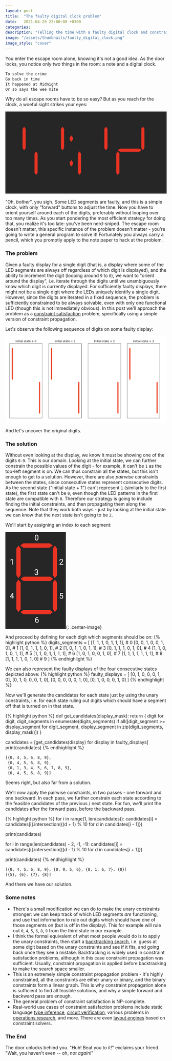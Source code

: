 ```yaml
---
layout: post
title:  "The faulty digital clock problem"
date:   2021-04-29 23:00:00 +0300
categories:
description: "Telling the time with a faulty digital clock and constraint propagation"
image: "/assets/thumbnails/faulty_digital_clock.png"
image_style: "cover"
---
```

You enter the escape room alone, knowing it's not a good idea. As the door locks, you notice only two things in the room: a note and a digital clock.
```
To solve the crime
Go back in time
It happened at Midnight
Or so says the wee mite
```
Why do all escape rooms have to be so easy? But as you reach for the clock, a woeful sight strikes your eyes:

![Digital clock with some LED segments missing](/assets/faulty-digital-clock/really_faulty_digital_clock.png)

"Oh, _bother_", you sigh. Some LED segments are faulty, and this is a simple clock, with only "forward" buttons to adjust the time. Now you have to orient yourself around each of the digits, preferably without looping over too many times. As you start pondering the most efficient strategy for doing that, you realize it's too late: you've been nerd-sniped. The escape room doesn't matter, this specific instance of the problem doesn't matter - you're going to write a general program to solve it! Fortunately you always carry a pencil, which you promptly apply to the note paper to hack at the problem.

### The problem
Given a faulty display for a single digit (that is, a display where some of the LED segments are always off regardless of which digit is displayed), and the ability to increment the digit (looping around `9` to `0`), we want to "orient around the display", i.e. iterate through the digits until we unambiguously know which digit is currently displayed. For sufficiently faulty displays, there might not be a single digit where the LEDs uniquely identify a single digit. However, since the digits are iterated in a fixed sequence, the problem is sufficiently constrained to be always solvable, even with only one functional LED (though this is not immediately obvious). In this post we'll approach the problem as a  [constraint satisfaction](https://en.wikipedia.org/wiki/Constraint_satisfaction) problem, specifically using a simple version of constraint propagation.

Let's observe the following sequence of digits on some faulty display:

![Visualization of several steps of single faulty display](/assets/faulty-digital-clock/faulty_display_steps.png)

And let's uncover the original digits.

### The solution
Without even looking at the display, we know it must be showing one of the digits `0-9`. This is our domain. Looking at the initial state, we can further constrain the possible values of the digit - for example, it can't be `1` as the top-left segment is on. We can thus constrain all the states, but this isn't enough to get to a solution. However, there are also _pairwise_ constraints between the states, since consecutive states represent consecutive digits. As the second state ("Initial state + 1") can't represent `1` (similarly to the first state), the first state can't be `0`, even though the LED patterns in the first state are compatible with `0`. Therefore our strategy is going to include finding the initial constraints, and then propagating them along the sequence. Note that they work both ways - just by looking at the initial state we can know that the next state isn't going to be `2`.

We'll start by assigning an index to each segment:

![LED segments with indices assigned to them](/assets/faulty-digital-clock/segment_indices.png){: .center-image}

And proceed by defining for each digit which segments should be on:
{% highlight python %}
digits_segments = [
    [1, 1, 1, 0, 1, 1, 1],  # 0
    [0, 0, 1, 0, 0, 1, 0],  # 1
    [1, 0, 1, 1, 1, 0, 1],  # 2
    [1, 0, 1, 1, 0, 1, 1],  # 3
    [0, 1, 1, 1, 0, 1, 0],  # 4
    [1, 1, 0, 1, 0, 1, 1],  # 5
    [1, 1, 0, 1, 1, 1, 1],  # 6
    [1, 0, 1, 0, 0, 1, 0],  # 7
    [1, 1, 1, 1, 1, 1, 1],  # 8
    [1, 1, 1, 1, 0, 1, 0]   # 9
]
{% endhighlight %}

We can also represent the faulty displays of the four consecutive states depicted above:
{% highlight python %}
faulty_displays = [
    [0, 1, 0, 0, 0, 1, 0],
    [0, 1, 0, 0, 0, 1, 0],
    [0, 0, 0, 0, 0, 1, 0],
    [0, 1, 0, 0, 0, 1, 0]
]
{% endhighlight %}


Now we'll generate the candidates for each state just by using the unary constraints, i.e. for each state ruling out digits which should have a segment off that is turned on in that state.

{% highlight python %}
def get_candidates(display_mask):
    return {
        digit for digit, digit_segments in enumerate(digits_segments)
        if all([digit_segment >= display_segment
                for digit_segment, display_segment
                in zip(digit_segments, display_mask)])
    }

candidates = [get_candidates(display) for display in faulty_displays]
print(candidates)
{% endhighlight %}

```
[{0, 4, 5, 6, 8, 9},
 {0, 4, 5, 6, 8, 9},
 {0, 1, 3, 4, 5, 6, 7, 8, 9},
 {0, 4, 5, 6, 8, 9}]
```

Seems right, but also far from a solution.

We'll now apply the pairwise constraints, in two passes - one forward and one backward. In each pass, we further constrain each state according to the feasible candidates of the previous / next state. For fun, we'll print the candidates after the forward pass, before the backward pass.

{% highlight python %}
for i in range(1, len(candidates)):
    candidates[i] = candidates[i].intersection({(d + 1) % 10
                                                for d in candidates[i - 1]})

print(candidates)

for i in range(len(candidates) - 2, -1, -1):
    candidates[i] = candidates[i].intersection({(d - 1) % 10
                                                for d in candidates[i + 1]})

print(candidates)
{% endhighlight %}
```
[{0, 4, 5, 6, 8, 9}, {0, 9, 5, 6}, {0, 1, 6, 7}, {8}]
[{5}, {6}, {7}, {8}]
```

And there we have our solution.

### Some notes
* There's a small modification we can do to make the unary constraints stronger: we can keep track of which LED segments _are_ functioning, and use that information to rule out digits which should have one of those segments on (but is off in the display). This for example will rule out `0`, `4`, `5`, `6`, `8`, `9` from the third state in our example.
* I think the formal equivalent of what most people would do is to apply the unary constraints, then start a [backtracking search](https://en.wikipedia.org/wiki/Backtracking), i.e. guess at some digit based on the unary constraints and see if it fits, and going back once they see a mistake. Backtracking is widely used in constraint satisfaction problems, although in this case constraint propagation was sufficient. Usually, constraint propagation is applied before backtracking to make the search space smaller.
* This is an extremely simple constraint propagation problem - it's highly constrained, all the constraints are either unary or binary, and the binary constraints form a linear graph. This is why constraint propagation alone is sufficient to find all feasible solutions, and why a simple forward and backward pass are enough.
* The general problem of constraint satisfaction is NP-complete.
* Real-world use cases of constraint satisfaction problems include static language [type inference](https://en.wikipedia.org/wiki/Type_inference), [circuit verification](https://en.wikipedia.org/wiki/Functional_verification), various problems in [operations research](https://en.wikipedia.org/wiki/Operations_research), and more. There are even [layout engines](https://gss.github.io/) based on constraint solvers.

### The End
The door unlocks behind you. "Huh! Beat you to it!" exclaims your friend. "Wait, you haven't even -- oh, _not again!_"
